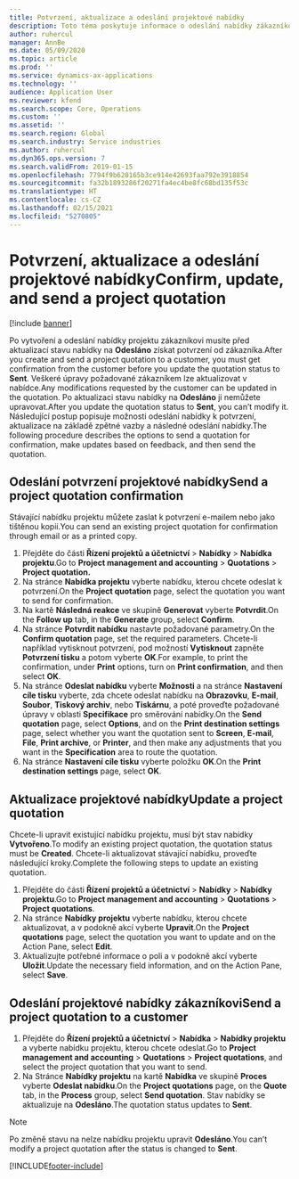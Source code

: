 ```yaml
---
title: Potvrzení, aktualizace a odeslání projektové nabídky
description: Toto téma poskytuje informace o odeslání nabídky zákazníkovi k potvrzení, úprav na základě zpětné vazby a následném opětovném odeslání nabídky.
author: ruhercul
manager: AnnBe
ms.date: 05/09/2020
ms.topic: article
ms.prod: ''
ms.service: dynamics-ax-applications
ms.technology: ''
audience: Application User
ms.reviewer: kfend
ms.search.scope: Core, Operations
ms.custom: ''
ms.assetid: ''
ms.search.region: Global
ms.search.industry: Service industries
ms.author: ruhercul
ms.dyn365.ops.version: 7
ms.search.validFrom: 2019-01-15
ms.openlocfilehash: 7794f9b620165b3ce914e42693faa792e3918854
ms.sourcegitcommit: fa32b1893286f20271fa4ec4be8fc68bd135f53c
ms.translationtype: HT
ms.contentlocale: cs-CZ
ms.lasthandoff: 02/15/2021
ms.locfileid: "5270805"
---
```

# <a name="confirm-update-and-send-a-project-quotation"></a><span data-ttu-id="c0050-103">Potvrzení, aktualizace a odeslání projektové nabídky</span><span class="sxs-lookup"><span data-stu-id="c0050-103">Confirm, update, and send a project quotation</span></span>

[!include [banner](../includes/banner.md)]

<span data-ttu-id="c0050-104">Po vytvoření a odeslání nabídky projektu zákazníkovi musíte před aktualizací stavu nabídky na **Odesláno** získat potvrzení od zákazníka.</span><span class="sxs-lookup"><span data-stu-id="c0050-104">After you create and send a project quotation to a customer, you must get confirmation from the customer before you update the quotation status to **Sent**.</span></span> <span data-ttu-id="c0050-105">Veškeré úpravy požadované zákazníkem lze aktualizovat v nabídce.</span><span class="sxs-lookup"><span data-stu-id="c0050-105">Any modifications requested by the customer can be updated in the quotation.</span></span> <span data-ttu-id="c0050-106">Po aktualizaci stavu nabídky na **Odesláno** ji nemůžete upravovat.</span><span class="sxs-lookup"><span data-stu-id="c0050-106">After you update the quotation status to **Sent**, you can’t modify it.</span></span> <span data-ttu-id="c0050-107">Následující postup popisuje možnosti odeslání nabídky k potvrzení, aktualizace na základě zpětné vazby a následné odeslání nabídky.</span><span class="sxs-lookup"><span data-stu-id="c0050-107">The following procedure describes the options to send a quotation for confirmation, make updates based on feedback, and then send the quotation.</span></span>

## <a name="send-a-project-quotation-confirmation"></a><span data-ttu-id="c0050-108">Odeslání potvrzení projektové nabídky</span><span class="sxs-lookup"><span data-stu-id="c0050-108">Send a project quotation confirmation</span></span>  

<span data-ttu-id="c0050-109">Stávající nabídku projektu můžete zaslat k potvrzení e-mailem nebo jako tištěnou kopii.</span><span class="sxs-lookup"><span data-stu-id="c0050-109">You can send an existing project quotation for confirmation through email or as a printed copy.</span></span> 

1. <span data-ttu-id="c0050-110">Přejděte do části **Řízení projektů a účetnictví** > **Nabídky** > **Nabídka projektu**.</span><span class="sxs-lookup"><span data-stu-id="c0050-110">Go to **Project management and accounting** > **Quotations** > **Project quotation.**</span></span> 
2. <span data-ttu-id="c0050-111">Na stránce **Nabídka projektu** vyberte nabídku, kterou chcete odeslat k potvrzení.</span><span class="sxs-lookup"><span data-stu-id="c0050-111">On the **Project quotation** page, select the quotation you want to send for confirmation.</span></span> 
3. <span data-ttu-id="c0050-112">Na kartě **Následná reakce** ve skupině **Generovat** vyberte **Potvrdit**.</span><span class="sxs-lookup"><span data-stu-id="c0050-112">On the **Follow up** tab, in the **Generate** group, select **Confirm**.</span></span> 
4. <span data-ttu-id="c0050-113">Na stránce **Potvrdit nabídku** nastavte požadované parametry.</span><span class="sxs-lookup"><span data-stu-id="c0050-113">On the **Confirm quotation** page, set the required parameters.</span></span> <span data-ttu-id="c0050-114">Chcete-li například vytisknout potvrzení, pod možností **Vytisknout** zapněte **Potvrzení tisku** a potom vyberte **OK**.</span><span class="sxs-lookup"><span data-stu-id="c0050-114">For example, to print the confirmation, under **Print** options, turn on **Print confirmation**, and then select **OK**.</span></span>
5. <span data-ttu-id="c0050-115">Na stránce **Odeslat nabídku** vyberte **Možnosti** a na stránce **Nastavení cíle tisku** vyberte, zda chcete odeslat nabídku na **Obrazovku**, **E-mail**, **Soubor**, **Tiskový archiv**, nebo **Tiskárnu**, a poté proveďte požadované úpravy v oblasti **Specifikace** pro směrování nabídky.</span><span class="sxs-lookup"><span data-stu-id="c0050-115">On the **Send quotation** page, select **Options**, and on the **Print destination settings** page, select whether you want the quotation sent to **Screen**, **E-mail**, **File**, **Print archive**, or **Printer**, and then make any adjustments that you want in the **Specification** area to route the quotation.</span></span>
6. <span data-ttu-id="c0050-116">Na stránce **Nastavení cíle tisku** vyberte položku **OK**.</span><span class="sxs-lookup"><span data-stu-id="c0050-116">On the **Print destination settings** page, select **OK**.</span></span>  

## <a name="update-a-project-quotation"></a><span data-ttu-id="c0050-117">Aktualizace projektové nabídky</span><span class="sxs-lookup"><span data-stu-id="c0050-117">Update a project quotation</span></span>

<span data-ttu-id="c0050-118">Chcete-li upravit existující nabídku projektu, musí být stav nabídky **Vytvořeno**.</span><span class="sxs-lookup"><span data-stu-id="c0050-118">To modify an existing project quotation, the quotation status must be **Created**.</span></span> <span data-ttu-id="c0050-119">Chcete-li aktualizovat stávající nabídku, proveďte následující kroky.</span><span class="sxs-lookup"><span data-stu-id="c0050-119">Complete the following steps to update an existing quotation.</span></span> 

1. <span data-ttu-id="c0050-120">Přejděte do části **Řízení projektů a účetnictví** > **Nabídky** > **Nabídky projektu**.</span><span class="sxs-lookup"><span data-stu-id="c0050-120">Go to **Project management and accounting** > **Quotations** > **Project quotations**.</span></span>
2. <span data-ttu-id="c0050-121">Na stránce **Nabídky projektu** vyberte nabídku, kterou chcete aktualizovat, a v podokně akcí vyberte **Upravit**.</span><span class="sxs-lookup"><span data-stu-id="c0050-121">On the **Project quotations** page, select the quotation you want to update and on the Action Pane, select **Edit**.</span></span>
3. <span data-ttu-id="c0050-122">Aktualizujte potřebné informace o poli a v podokně akcí vyberte **Uložit**.</span><span class="sxs-lookup"><span data-stu-id="c0050-122">Update the necessary field information, and on the Action Pane, select **Save**.</span></span>  

## <a name="send-a-project-quotation-to-a-customer"></a><span data-ttu-id="c0050-123">Odeslání projektové nabídky zákazníkovi</span><span class="sxs-lookup"><span data-stu-id="c0050-123">Send a project quotation to a customer</span></span> 

1. <span data-ttu-id="c0050-124">Přejděte do **Řízení projektů a účetnictví** > **Nabídka** > **Nabídky projektu** a vyberte nabídku projektu, kterou chcete odeslat.</span><span class="sxs-lookup"><span data-stu-id="c0050-124">Go to **Project management and accounting** > **Quotations** > **Project quotations**, and select the project quotation that you want to send.</span></span>
2. <span data-ttu-id="c0050-125">Na Stránce **Nabídky projektu** na kartě **Nabídka** ve skupině **Proces** vyberte **Odeslat nabídku**.</span><span class="sxs-lookup"><span data-stu-id="c0050-125">On the **Project quotations** page, on the **Quote** tab, in the **Process** group, select **Send quotation**.</span></span> <span data-ttu-id="c0050-126">Stav nabídky se aktualizuje na **Odesláno**.</span><span class="sxs-lookup"><span data-stu-id="c0050-126">The quotation status updates to **Sent**.</span></span>

> [!NOTE]
> <span data-ttu-id="c0050-127">Po změně stavu na nelze nabídku projektu upravit **Odesláno**.</span><span class="sxs-lookup"><span data-stu-id="c0050-127">You can’t modify a project quotation after the status is changed to **Sent**.</span></span>


[!INCLUDE[footer-include](../includes/footer-banner.md)]